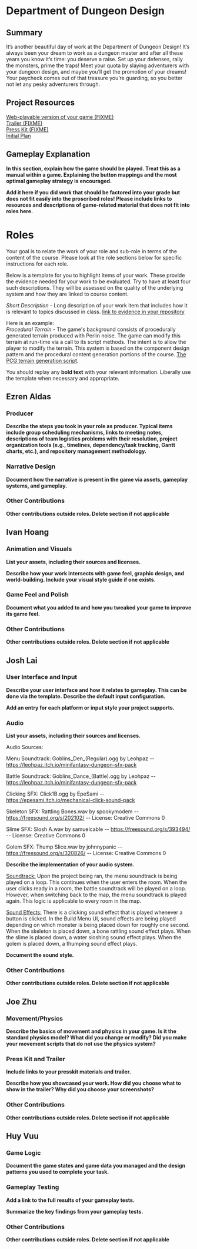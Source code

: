 # Department of Dungeon Design #

## Summary ##

It’s another beautiful day of work at the Department of Dungeon Design! It’s always been your dream to work as a dungeon master and after all these years you know it’s time: you deserve a raise. Set up your defenses, rally the monsters, prime the traps! Meet your quota by slaying adventurers with your dungeon design, and maybe you’ll get the promotion of your dreams! Your paycheck comes out of that treasure you’re guarding, so you better not let any pesky adventurers through.

## Project Resources

[Web-playable version of your game (FIXME)](https://itch.io/)  
[Trailer (FIXME)](https://youtube.com)  
[Press Kit (FIXME)](https://dopresskit.com/)  
[Initial Plan](https://docs.google.com/document/d/1seP3CGc7eH109oYLATlTatLcgkJYDgn-x0SzhATfhZY/edit?usp=sharing)  

## Gameplay Explanation ##

**In this section, explain how the game should be played. Treat this as a manual within a game. Explaining the button mappings and the most optimal gameplay strategy is encouraged.**


**Add it here if you did work that should be factored into your grade but does not fit easily into the proscribed roles! Please include links to resources and descriptions of game-related material that does not fit into roles here.**

# Roles #

Your goal is to relate the work of your role and sub-role in terms of the content of the course. Please look at the role sections below for specific instructions for each role.

Below is a template for you to highlight items of your work. These provide the evidence needed for your work to be evaluated. Try to have at least four such descriptions. They will be assessed on the quality of the underlying system and how they are linked to course content. 

*Short Description* - Long description of your work item that includes how it is relevant to topics discussed in class. [link to evidence in your repository](https://github.com/dr-jam/ECS189L/edit/project-description/ProjectDocumentTemplate.md)

Here is an example:  
*Procedural Terrain* - The game's background consists of procedurally generated terrain produced with Perlin noise. The game can modify this terrain at run-time via a call to its script methods. The intent is to allow the player to modify the terrain. This system is based on the component design pattern and the procedural content generation portions of the course. [The PCG terrain generation script](https://github.com/dr-jam/CameraControlExercise/blob/513b927e87fc686fe627bf7d4ff6ff841cf34e9f/Obscura/Assets/Scripts/TerrainGenerator.cs#L6).

You should replay any **bold text** with your relevant information. Liberally use the template when necessary and appropriate.

## Ezren Aldas ##

### Producer

**Describe the steps you took in your role as producer. Typical items include group scheduling mechanisms, links to meeting notes, descriptions of team logistics problems with their resolution, project organization tools (e.g., timelines, dependency/task tracking, Gantt charts, etc.), and repository management methodology.**

### Narrative Design

**Document how the narrative is present in the game via assets, gameplay systems, and gameplay.** 

### Other Contributions

**Other contributions outside roles. Delete section if not applicable**


## Ivan Hoang ##

### Animation and Visuals

**List your assets, including their sources and licenses.**

**Describe how your work intersects with game feel, graphic design, and world-building. Include your visual style guide if one exists.**

### Game Feel and Polish

**Document what you added to and how you tweaked your game to improve its game feel.**

### Other Contributions

**Other contributions outside roles. Delete section if not applicable**


## Josh Lai ##

### User Interface and Input

**Describe your user interface and how it relates to gameplay. This can be done via the template.**
**Describe the default input configuration.**

**Add an entry for each platform or input style your project supports.**

### Audio

**List your assets, including their sources and licenses.**

Audio Sources: 

Menu Soundtrack: Goblins_Den_(Regular).ogg by Leohpaz -- https://leohpaz.itch.io/minifantasy-dungeon-sfx-pack

Battle Soundtrack: Goblins_Dance_(Battle).ogg by Leohpaz -- https://leohpaz.itch.io/minifantasy-dungeon-sfx-pack

Clicking SFX: Click1B.ogg by EpeSami -- https://epesami.itch.io/mechanical-click-sound-pack

Skeleton SFX: Rattling Bones.wav by spookymodem -- https://freesound.org/s/202102/ -- License: Creative Commons 0

Slime SFX: Slosh A.wav by samuelcable -- https://freesound.org/s/393494/ -- License: Creative Commons 0

Golem SFX: Thump Slice.wav by johnnypanic -- https://freesound.org/s/320826/ -- License: Creative Commons 0

**Describe the implementation of your audio system.**

<u>Soundtrack:</u> Upon the project being ran, the menu soundtrack is being played on a loop. This continues when the user enters the room. When the user clicks ready in a room, the battle soundtrack will be played on a loop. However, when switching back to the map, the menu soundtrack is played again. This logic is applicable to every room in the map. 

<u>Sound Effects:</u> There is a clicking sound effect that is played whenever a button is clicked. In the Build Menu UI, sound effects are being played depending on which monster is being placed down for roughly one second. When the skeleton is placed down, a bone rattling sound effect plays. When the slime is placed down, a water sloshing sound effect plays. When the golem is placed down, a thumping sound effect plays.

**Document the sound style.** 

### Other Contributions

**Other contributions outside roles. Delete section if not applicable**


## Joe Zhu ##

### Movement/Physics

**Describe the basics of movement and physics in your game. Is it the standard physics model? What did you change or modify? Did you make your movement scripts that do not use the physics system?**

### Press Kit and Trailer

**Include links to your presskit materials and trailer.**

**Describe how you showcased your work. How did you choose what to show in the trailer? Why did you choose your screenshots?**

### Other Contributions

**Other contributions outside roles. Delete section if not applicable**


## Huy Vuu ##

### Game Logic

**Document the game states and game data you managed and the design patterns you used to complete your task.**

### Gameplay Testing

**Add a link to the full results of your gameplay tests.**

**Summarize the key findings from your gameplay tests.**

### Other Contributions

**Other contributions outside roles. Delete section if not applicable**

